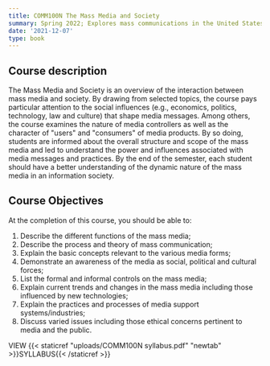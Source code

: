 ```yaml
---
title: COMM100N The Mass Media and Society
summary: Spring 2022; Explores mass communications in the United States organization, role, content, and effects of newspapers, magazines, television, radio, books, and films.
date: '2021-12-07'
type: book
---
```


## Course description

The Mass Media and Society is an overview of the interaction between mass media and society. By drawing from selected topics, the course pays particular attention to the social influences (e.g., economics, politics, technology, law and culture) that shape media messages. Among others, the course examines the nature of media controllers as well as the character of "users" and "consumers" of media products. By so doing, students are informed about the overall structure and scope of the mass media and led to understand the power and influences associated with media messages and practices. By the end of the semester, each student should have a better understanding of the dynamic nature of the mass media in an information society.

## Course Objectives
At the completion of this course, you should be able to:

1. Describe the different functions of the mass media;
2. Describe the process and theory of mass communication;
3. Explain the basic concepts relevant to the various media forms;
4. Demonstrate an awareness of the media as social, political and cultural forces;
5. List the formal and informal controls on the mass media;
6. Explain current trends and changes in the mass media including those influenced by new technologies;
7. Explain the practices and processes of media support systems/industries;
8. Discuss varied issues including those ethical concerns pertinent to media and the public.

VIEW {{< staticref "uploads/COMM100N syllabus.pdf" "newtab" >}}SYLLABUS{{< /staticref >}}
